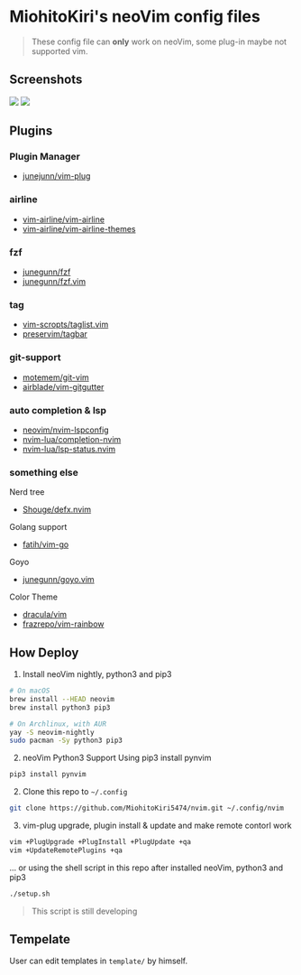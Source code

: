 # MiohitoKiri's neoVim config files

> These config file can **only** work on neoVim, some plug-in maybe not supported vim.

## Screenshots

![](https://i.imgur.com/WBUwZ0C.jpg)
![](https://i.imgur.com/xuc4mUX.png)

## Plugins

### Plugin Manager

 - [junejunn/vim-plug](https://github.com/junegunn/vim-plug)

### airline

 - [vim-airline/vim-airline](https://github.com/vim-airline/vim-airline)
 - [vim-airline/vim-airline-themes](https://github.com/vim-airline/vim-airline-themes)


### fzf

 - [junegunn/fzf](https://github.com/junegunn/fzf)
 - [junegunn/fzf.vim](https://github.com/junegunn/fzf.vim)


### tag

 - [vim-scropts/taglist.vim](https://github.com/vim-scripts/taglist.vim)
 - [preservim/tagbar](https://github.com/preservim/tagbar)


### git-support

 - [motemem/git-vim](https://github.com/motemen/git-vim)
 - [airblade/vim-gitgutter](https://github.com/airblade/vim-gitgutter)


### auto completion & lsp

 - [neovim/nvim-lspconfig](https://github.com/neovim/nvim-lspconfig)
 - [nvim-lua/completion-nvim](https://github.com/nvim-lua/completion-nvim)
 - [nvim-lua/lsp-status.nvim](https://github.com/nvim-lua/lsp-status.nvim)


### something else

Nerd tree
 - [Shouge/defx.nvim](https://github.com/Shougo/defx.nvim)

Golang support
 - [fatih/vim-go](https://github.com/fatih/vim-go)

Goyo
 - [junegunn/goyo.vim](https://github.com/junegunn/goyo.vim)

Color Theme
 - [dracula/vim](https://github.com/dracula/vim)
 - [frazrepo/vim-rainbow](https://github.com/frazrepo/vim-rainbow)


## How Deploy

1. Install neoVim nightly, python3 and pip3

```sh
# On macOS
brew install --HEAD neovim
brew install python3 pip3

# On Archlinux, with AUR
yay -S neovim-nightly
sudo pacman -Sy python3 pip3
```

2. neoVim Python3 Support
Using pip3 install pynvim
```sh
pip3 install pynvim
```

2. Clone this repo to `~/.config`
```sh
git clone https://github.com/MiohitoKiri5474/nvim.git ~/.config/nvim
```

3. vim-plug upgrade, plugin install & update and make remote contorl work
```sh
vim +PlugUpgrade +PlugInstall +PlugUpdate +qa
vim +UpdateRemotePlugins +qa
```


... or using the shell script in this repo after installed neoVim, python3 and pip3
```sh
./setup.sh
```

> This script is still developing

## Tempelate

User can edit templates in `template/` by himself.
